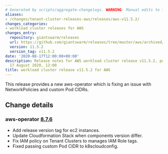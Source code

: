 ```yaml
---
# Generated by scripts/aggregate-changelogs. WARNING: Manual edits to this files will be overwritten.
aliases:
- /changes/tenant-cluster-releases-aws/releases/aws-v11.5.2/
changes_categories:
- workload cluster releases for AWS
changes_entry:
  repository: giantswarm/releases
  url: https://github.com/giantswarm/releases/tree/master/aws/archived/v11.5.2
  version: 11.5.2
  version_tag: v11.5.2
date: '2020-08-17T12:00:00+00:00'
description: Release notes for AWS workload cluster release v11.5.2, published on
  17 August 2020, 12:00
title: workload cluster release v11.5.2 for AWS
---
```


This release provides a new aws-operator which is fixing an issue with NetworkPolicies and custom Pod CIDRs.

## Change details

### aws-operator [8.7.6](https://github.com/giantswarm/aws-operator/releases/tag/v8.7.6)

- Add release version tag for ec2 instances.
- Update Cloudformation Stack when components version differ.
- Fix IAM policy on Tenant Clusters to manages IAM Role tags.
- Fixed passing custom Pod CIDR to k8scloudconfig.
